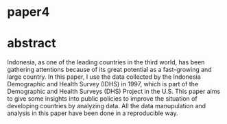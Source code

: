 # paper4

# abstract
Indonesia, as one of the leading countries in the third world, has been gathering attentions because of its great potential as a fast-growing and large country. In this paper, I use the data collected by the Indonesia Demographic and Health Survey (IDHS) in 1997, which is part of the Demographic and Health Surveys (DHS) Project in the U.S. This paper aims to give some insights into public policies to improve the situation of developing countries by analyzing data. All the data manupulation and analysis in this paper have been done in a reproducible way.
